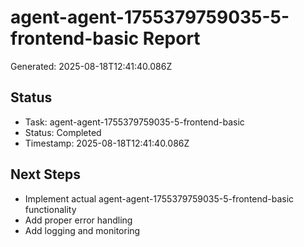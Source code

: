 # agent-agent-1755379759035-5-frontend-basic Report

Generated: 2025-08-18T12:41:40.086Z

## Status
- Task: agent-agent-1755379759035-5-frontend-basic
- Status: Completed
- Timestamp: 2025-08-18T12:41:40.086Z

## Next Steps
- Implement actual agent-agent-1755379759035-5-frontend-basic functionality
- Add proper error handling
- Add logging and monitoring
